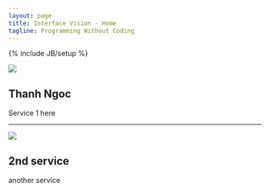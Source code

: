 ```yaml
---
layout: page
title: Interface Vision - Home
tagline: Programming Without Coding
---
```

{% include JB/setup %}

<div class="featurette cursor-pointer">
  <a class="cursor-pointer" onclick="$('#image-to-show').attr('src','../assets/img/iPadMockupVision1084x847.png');$('#image-popup').modal({ keyboard: true, show: true, backdrop: true});">  
    <img class="featurette-image pull-right popup-image" src="../assets/img/iPadMockupVision524x409.png"></img>
  </a>
  <h2 class="featurette-heading">Thanh Ngoc</h2>
  <p class="lead">Service 1 here</p>
</div>

<hr class="featurette-divider">

<div class="featurette cursor-pointer">
  <a class="cursor-pointer" onclick="$('#image-to-show').attr('src','../assets/img/iPadMockupSchool1084x847.png');$('#image-popup').modal({ keyboard: true, show: true, backdrop: true});">  
    <img class="featurette-image pull-left popup-image" src="../assets/img/iPadMockupSchool524x409.png"></img>
  </a>
  <h2 class="featurette-heading">2nd service</h2>
  <p class="lead">another service</p>
</div>
​
